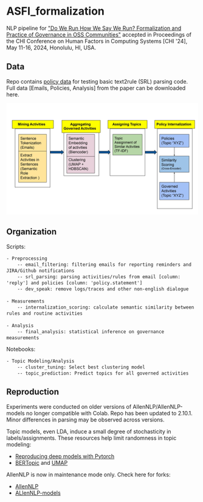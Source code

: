 # ASFI_formalization

NLP pipeline for ["Do We Run How We Say We Run? Formalization and Practice of Governance in OSS Communities"](https://arxiv.org/pdf/2309.14245.pdf) accepted in Proceedings of the CHI Conference on Human Factors in Computing Systems [CHI '24], May 11-16, 2024, Honolulu, HI, USA.

## Data

Repo contains [policy data](./data/policies.csv) for testing basic text2rule (SRL) parsing code. Full data [Emails, Policies, Analysis] from the paper can be downloaded here.   

![Data Processing Pipeline](./data/CHI_flow.jpg)

## Organization

Scripts: 
```
- Preprocessing
	-- email_filtering: filtering emails for reporting reminders and JIRA/Github notifications
	-- srl_parsing: parsing activities/rules from email [column: 'reply'] and policies [column: 'policy.statement']
	-- dev_speak: remove logs/traces and other non-english dialogue

- Measurements
	-- internalization_scoring: calculate semantic similarity between rules and routine activities

- Analysis
	-- final_analysis: statistical inference on governance measurements
```

Notebooks: 
```
- Topic Modeling/Analysis
	-- cluster_tuning: Select best clustering model
	-- topic_prediction: Predict topics for all governed activities
```
## Reproduction 

Experiments were conducted on older versions of AllenNLP/AllenNLP-models no longer compatible with Colab. Repo has been updated to 2.10.1. Minor differences in parsing may be observed across versions.

Topic models, even LDA, induce a small degree of stochasticity in labels/assignments. These resources help limit randomness in topic modeling: <br/> 
* [Reproducing deep models with Pytorch](https://pytorch.org/docs/stable/notes/randomness.html) <br/>
* [BERTopic](https://maartengr.github.io/BERTopic/faq.html#why-are-the-results-not-consistent-between-runs) and [UMAP](https://umap-learn.readthedocs.io/en/latest/reproducibility.html) 

AllenNLP is now in maintenance mode only. Check here for forks: <br/>
* [AllenNLP](https://github.com/Mahasweta-usc/allennlp) <br/>
* [ALlenNLP-models](https://github.com/Mahasweta-usc/allennlp-models)